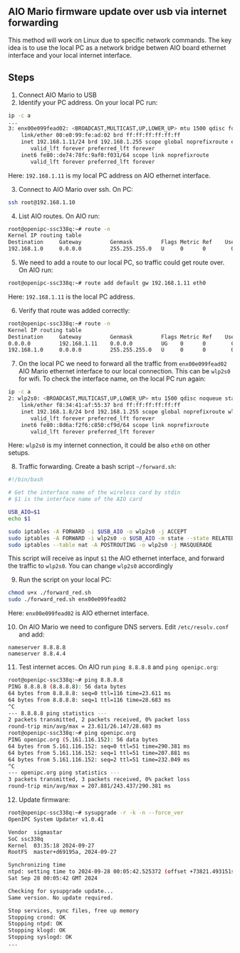 ## AIO Mario firmware update over usb via internet forwarding
This method will work on Linux due to specific network commands. The key idea is to use the local PC as a network bridge betwen AIO board ethernet interface and your local internet interface.

## Steps
1. Connect AIO Mario to USB
2. Identify your PC address. On your local PC run:
```bash
ip -c a
...
3: enx00e099fead02: <BROADCAST,MULTICAST,UP,LOWER_UP> mtu 1500 qdisc fq_codel state UP group default qlen 1000
    link/ether 00:e0:99:fe:ad:02 brd ff:ff:ff:ff:ff:ff
    inet 192.168.1.11/24 brd 192.168.1.255 scope global noprefixroute enx00e099fead02
       valid_lft forever preferred_lft forever
    inet6 fe80::de74:78fc:9af0:f031/64 scope link noprefixroute 
       valid_lft forever preferred_lft forever
```
Here: `192.168.1.11` is my local PC address on AIO ethernet interface.

3. Connect to AIO Mario over ssh. On PC:
```bash
ssh root@192.168.1.10
```
4. List AIO routes. On AIO run:
```bash
root@openipc-ssc338q:~# route -n
Kernel IP routing table
Destination     Gateway         Genmask         Flags Metric Ref    Use Iface
192.168.1.0     0.0.0.0         255.255.255.0   U     0      0        0 eth0
```
5. We need to add a route to our local PC, so traffic could get route over. On AIO run:
```bash
root@openipc-ssc338q:~# route add default gw 192.168.1.11 eth0
```
Here: `192.168.1.11` is the local PC address.

6. Verify that route was added correctly:
```bash
root@openipc-ssc338q:~# route -n
Kernel IP routing table
Destination     Gateway         Genmask         Flags Metric Ref    Use Iface
0.0.0.0         192.168.1.11    0.0.0.0         UG    0      0        0 eth0
192.168.1.0     0.0.0.0         255.255.255.0   U     0      0        0 eth0
```

7. On the local PC we need to forward all the traffic from `enx00e099fead02` AIO Mario ethernet interface to our local connection.
This can be `wlp2s0` for wifi. To check the interface name, on the local PC run again:
```bash
ip -c a
2: wlp2s0: <BROADCAST,MULTICAST,UP,LOWER_UP> mtu 1500 qdisc noqueue state UP group default qlen 1000
    link/ether f8:34:41:af:55:37 brd ff:ff:ff:ff:ff:ff
    inet 192.168.1.8/24 brd 192.168.1.255 scope global noprefixroute wlp2s0
       valid_lft forever preferred_lft forever
    inet6 fe80::8d6a:f2f6:c850:cf9d/64 scope link noprefixroute 
       valid_lft forever preferred_lft forever
```
Here: `wlp2s0` is my internet connection, it could be also `eth0` on other setups.

8. Traffic forwarding. Create a bash script `~/forward.sh`:
```bash
#!/bin/bash

# Get the interface name of the wireless card by stdin
# $1 is the interface name of the AIO card

USB_AIO=$1
echo $1

sudo iptables -A FORWARD -i $USB_AIO -o wlp2s0 -j ACCEPT
sudo iptables -A FORWARD -i wlp2s0 -o $USB_AIO -m state --state RELATED,ESTABLISHED -j ACCEPT
sudo iptables --table nat -A POSTROUTING -o wlp2s0 -j MASQUERADE
```
This script will receive as input `$1` the AIO ethernet interface, and forward the traffic to `wlp2s0`. You can change `wlp2s0` accordingly

9. Run the script on your local PC:
```bash
chmod u+x ./forward_red.sh
sudo ./forward_red.sh enx00e099fead02
```
Here: `enx00e099fead02` is AIO ethernet interface.

10. On AIO Mario we need to configure DNS servers. Edit `/etc/resolv.conf` and add:
```
nameserver 8.8.8.8
nameserver 8.8.4.4
```

11. Test internet acces. On AIO run `ping 8.8.8.8` and `ping openipc.org`:
```bash
root@openipc-ssc338q:~# ping 8.8.8.8
PING 8.8.8.8 (8.8.8.8): 56 data bytes
64 bytes from 8.8.8.8: seq=0 ttl=116 time=23.611 ms
64 bytes from 8.8.8.8: seq=1 ttl=116 time=28.683 ms
^C
--- 8.8.8.8 ping statistics ---
2 packets transmitted, 2 packets received, 0% packet loss
round-trip min/avg/max = 23.611/26.147/28.683 ms
root@openipc-ssc338q:~# ping openipc.org
PING openipc.org (5.161.116.152): 56 data bytes
64 bytes from 5.161.116.152: seq=0 ttl=51 time=290.381 ms
64 bytes from 5.161.116.152: seq=1 ttl=51 time=207.881 ms
64 bytes from 5.161.116.152: seq=2 ttl=51 time=232.049 ms
^C
--- openipc.org ping statistics ---
3 packets transmitted, 3 packets received, 0% packet loss
round-trip min/avg/max = 207.881/243.437/290.381 ms
```

12. Update firmware:
```bash
root@openipc-ssc338q:~# sysupgrade -r -k -n --force_ver
OpenIPC System Updater v1.0.41

Vendor	sigmastar
SoC	ssc338q
Kernel	03:35:18 2024-09-27
RootFS	master+d69195a, 2024-09-27

Synchronizing time
ntpd: setting time to 2024-09-28 00:05:42.525372 (offset +73821.493151s)
Sat Sep 28 00:05:42 GMT 2024

Checking for sysupgrade update...
Same version. No update required.

Stop services, sync files, free up memory
Stopping crond: OK
Stopping ntpd: OK
Stopping klogd: OK
Stopping syslogd: OK
...
```

